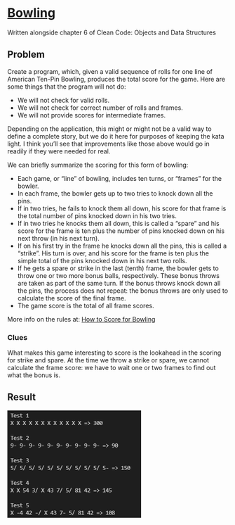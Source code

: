 # [Bowling](https://codingdojo.org/kata/Bowling/)
Written alongside chapter 6 of Clean Code: Objects and Data Structures

## Problem 

Create a program, which, given a valid sequence of rolls for one line of American Ten-Pin Bowling, produces the total
score for the game. Here are some things that the program will not do:

* We will not check for valid rolls.
* We will not check for correct number of rolls and frames.
* We will not provide scores for intermediate frames.

Depending on the application, this might or might not be a valid way to define a complete story, but we do it here for
purposes of keeping the kata light. I think you’ll see that improvements like those above would go in readily if they
were needed for real.

We can briefly summarize the scoring for this form of bowling:

* Each game, or “line” of bowling, includes ten turns, or “frames” for the bowler.
* In each frame, the bowler gets up to two tries to knock down all the pins.
* If in two tries, he fails to knock them all down, his score for that frame is the total number of pins knocked down
in his two tries.
* If in two tries he knocks them all down, this is called a “spare” and his score for the frame is ten plus the number 
of pins knocked down on his next throw (in his next turn).
* If on his first try in the frame he knocks down all the pins, this is called a “strike”. His turn is over, and his 
score for the frame is ten plus the simple total of the pins knocked down in his next two rolls.
* If he gets a spare or strike in the last (tenth) frame, the bowler gets to throw one or two more bonus balls, 
respectively. These bonus throws are taken as part of the same turn. If the bonus throws knock down all the pins, 
the process does not repeat: the bonus throws are only used to calculate the score of the final frame.
* The game score is the total of all frame scores.

More info on the rules at: [How to Score for Bowling](!https://www.topendsports.com/sport/tenpin/scoring.htm)

### Clues
What makes this game interesting to score is the lookahead in the scoring for strike and spare. At the time we throw a 
strike or spare, we cannot calculate the frame score: we have to wait one or two frames to find out what the bonus is.

## Result
![Test Output](Resources/TestOutput.png)